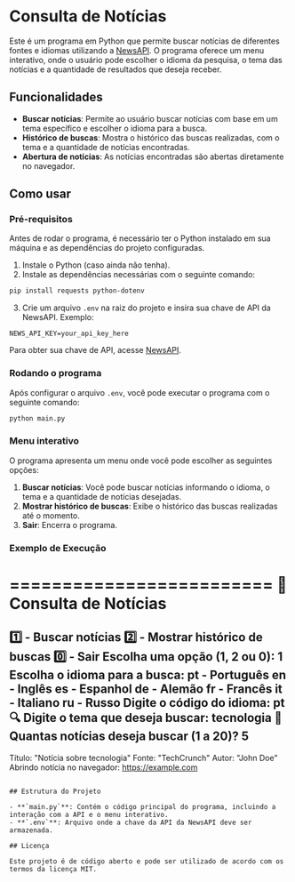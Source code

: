 # Consulta de Notícias

Este é um programa em Python que permite buscar notícias de diferentes fontes e idiomas utilizando a [NewsAPI](https://newsapi.org/). O programa oferece um menu interativo, onde o usuário pode escolher o idioma da pesquisa, o tema das notícias e a quantidade de resultados que deseja receber.

## Funcionalidades

- **Buscar notícias**: Permite ao usuário buscar notícias com base em um tema específico e escolher o idioma para a busca.
- **Histórico de buscas**: Mostra o histórico das buscas realizadas, com o tema e a quantidade de notícias encontradas.
- **Abertura de notícias**: As notícias encontradas são abertas diretamente no navegador.

## Como usar

### Pré-requisitos

Antes de rodar o programa, é necessário ter o Python instalado em sua máquina e as dependências do projeto configuradas.

1. Instale o Python (caso ainda não tenha).
2. Instale as dependências necessárias com o seguinte comando:

```bash
pip install requests python-dotenv
```

3. Crie um arquivo `.env` na raiz do projeto e insira sua chave de API da NewsAPI. Exemplo:

```text
NEWS_API_KEY=your_api_key_here
```

Para obter sua chave de API, acesse [NewsAPI](https://newsapi.org/).

### Rodando o programa

Após configurar o arquivo `.env`, você pode executar o programa com o seguinte comando:

```bash
python main.py
```

### Menu interativo

O programa apresenta um menu onde você pode escolher as seguintes opções:

1. **Buscar notícias**: Você pode buscar notícias informando o idioma, o tema e a quantidade de notícias desejadas.
2. **Mostrar histórico de buscas**: Exibe o histórico das buscas realizadas até o momento.
3. **Sair**: Encerra o programa.

### Exemplo de Execução

=========================
  📰 Consulta de Notícias  
=========================
1️⃣ - Buscar notícias
2️⃣ - Mostrar histórico de buscas
0️⃣ - Sair
Escolha uma opção (1, 2 ou 0): 1
Escolha o idioma para a busca:
pt - Português
en - Inglês
es - Espanhol
de - Alemão
fr - Francês
it - Italiano
ru - Russo
Digite o código do idioma: pt
🔍 Digite o tema que deseja buscar: tecnologia
📄 Quantas notícias deseja buscar (1 a 20)? 5
--------------------------
Título: "Notícia sobre tecnologia"
Fonte: "TechCrunch"
Autor: "John Doe"
Abrindo notícia no navegador: https://example.com
```

## Estrutura do Projeto

- **`main.py`**: Contém o código principal do programa, incluindo a interação com a API e o menu interativo.
- **`.env`**: Arquivo onde a chave da API da NewsAPI deve ser armazenada.

## Licença

Este projeto é de código aberto e pode ser utilizado de acordo com os termos da licença MIT.

